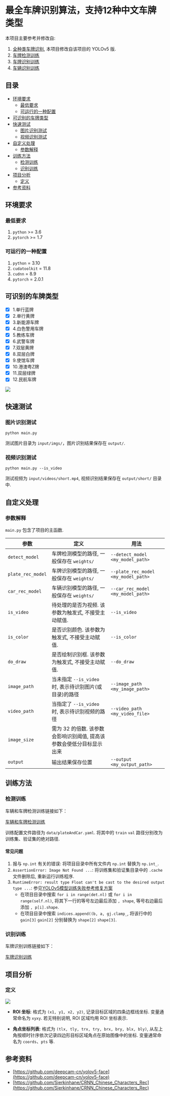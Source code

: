 # **最全车牌识别算法，支持12种中文车牌类型**

本项目主要参考并修改自: 
1. [全种类车牌识别](https://github.com/we0091234/Chinese_license_plate_detection_recognition), 本项目修改自该项目的 YOLOv5 版.
2. [车牌检测训练](https://github.com/we0091234/Chinese_license_plate_detection_recognition/tree/main/readme)
3. [车牌识别训练](https://github.com/we0091234/crnn_plate_recognition)
4. [车辆识别训练](https://github.com/we0091234/Car_recognition)

## 目录

- [环境要求](#环境要求)
    - [最低要求](#最低要求)
    - [可运行的一种配置](#可运行的一种配置)
- [可识别的车牌类型](#可识别的车牌类型)
- [快速测试](#快速测试)
    - [图片识别测试](#图片识别测试)
    - [视频识别测试](#视频识别测试)
- [自定义处理](#自定义处理)
    - [参数解释](#参数解释)
- [训练方法](#训练方法)
    - [检测训练](#检测训练)
    - [识别训练](#识别训练)
- [项目分析](#项目分析)
    - [定义](#定义)
- [参考资料](#参考资料)

## 环境要求

### 最低要求

1. `python` >= 3.6
2. `pytorch` >= 1.7

### 可运行的一种配置

1. `python` = 3.10
2. `cudatoolkit` = 11.8
3. `cudnn` = 8.9
4. `pytorch` = 2.0.1

## 可识别的车牌类型

- [X] 1.单行蓝牌
- [X] 2.单行黄牌
- [X] 3.新能源车牌
- [X] 4.白色警用车牌
- [X] 5.教练车牌
- [X] 6.武警车牌
- [X] 7.双层黄牌
- [X] 8.双层白牌
- [X] 9.使馆车牌
- [X] 10.港澳粤Z牌
- [X] 11.双层绿牌
- [X] 12.民航车牌

![](README_rsc/test_1.jpg)

## 快速测试

### 图片识别测试

```
python main.py
```

测试图片目录为 `input/imgs/`，图片识别结果保存在 `output/`.

### 视频识别测试  

```
python main.py --is_video
```

测试视频为 `input/videos/short.mp4`, 视频识别结果保存在 `output/short/` 目录中.

## 自定义处理

### 参数解释

`main.py` 包含了项目的主函数. 

| 参数 | 定义 | 用法 |
| --- | --- | --- |
| `detect_model` | 车牌检测模型的路径, 一般保存在 `weights/` | `--detect_model <my_model_path>` |
| `plate_rec_model` | 车牌识别模型的路径, 一般保存在 `weights/` | `--plate_rec_model <my_model_path>` |
| `car_rec_model` | 车辆识别模型的路径, 一般保存在 `weights/` | `--car_rec_model <my_model_path>` |
| `is_video` | 待处理的是否为视频. 该参数为触发式, 不接受主动赋值. | `--is_video` |
| `is_color` | 是否识别颜色. 该参数为触发式, 不接受主动赋值. | `--is_color` |
| `do_draw` | 是否绘制识别框. 该参数为触发式, 不接受主动赋值. | `--do_draw` |
| `image_path` | 当未指定 `--is_video` 时, 表示待识别图片(或目录)的路径 | `--image_path <my_image_path>` |
| `video_path` | 当指定了 `--is_video` 时, 表示待识别视频的路径 | `--video_path <my_video_file>` |
| `image_size` | 需为 $32$ 的倍数. 该参数会影响识别阈值, 提高该参数会使低分目标显示出来 | |
| `output` | 输出结果保存位置 | `--output <my_output_path>` |

## 训练方法

### 检测训练

车辆和车牌检测训练链接如下：

[车辆和车牌检测训练](https://github.com/we0091234/Car_recognition)

训练配置文件路径为 `data/plateAndCar.yaml`. 将其中的 `train` `val` 路径分别改为训练集、验证集的绝对路径. 

#### 常见问题

1. 报与 `np.int` 有关的错误: 将项目目录中所有文件内 `np.int` 替换为 `np.int_`.
2. `AssertionError: Image Not Found ...`: 将训练集和验证集目录中的 `.cache` 文件删除后, 重新运行训练程序.
3. `RuntimeError: result type Float can't be cast to the desired output type ...`: 参见[YOLOv5模型训练失败参考修复方案](https://blog.csdn.net/Thebest_jack/article/details/125649451)
    - 在项目目录中搜索 `for i in range(det.nl)` 或 `for i in range(self.nl)`, 将其下一行的等号左边最后添加 `, shape`, 等号右边最后添加 `, p[i].shape`.
    - 在项目目录中搜索 `indices.append((b, a, gj.clamp_`, 将该行中的 `gain[3]` `gain[2]` 分别替换为 `shape[2]` `shape[3]`.

### 识别训练

车牌识别训练链接如下：

[车牌识别训练](https://github.com/we0091234/crnn_plate_recognition)

## 项目分析

### 定义

![](README_rsc/def.png)

- **ROI 坐标**: 格式为 `(x1, y1, x2, y2)`, 记录目标区域的四条边框线坐标. 变量通常命名为 `xyxy`. 若无特别说明, ROI 区域均用 ROI 坐标表示. 

- **角点坐标列表**: 格式为 `(tlx, tly, trx, try, brx, bry, blx, bly)`, 从左上角按顺时针序依次记录四边形目标区域角点在原始图像中的坐标. 变量通常命名为 `coords`、`pts` 等.

## 参考资料

- [https://github.com/deepcam-cn/yolov5-face](https://github.com/deepcam-cn/yolov5-face)
- [https://github.com/Sierkinhane/CRNN_Chinese_Characters_Rec](https://github.com/Sierkinhane/CRNN_Chinese_Characters_Rec)